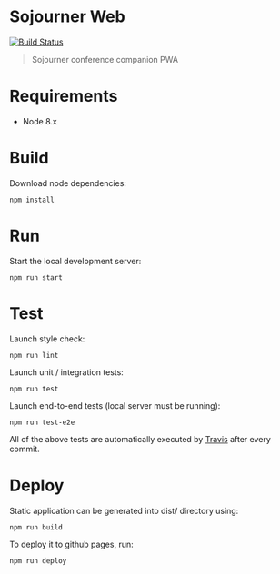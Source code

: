 # Sojourner Web

[![Build Status](https://api.travis-ci.org/loomchild/sojourner-web.svg)](https://travis-ci.org/loomchild/sojourner-web)

> Sojourner conference companion PWA

# Requirements

* Node 8.x

# Build

Download node dependencies:

    npm install

# Run

Start the local development server:

    npm run start

# Test

Launch style check:

    npm run lint

Launch unit / integration tests:

    npm run test

Launch end-to-end tests (local server must be running):

    npm run test-e2e

All of the above tests are automatically executed by [Travis](https://travis-ci.org/loomchild/sojourner-web) after every commit.

# Deploy

Static application can be generated into dist/ directory using:

    npm run build

To deploy it to github pages, run:

    npm run deploy
